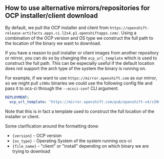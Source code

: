 ## How to use alternative mirrors/repositories for OCP installer/client download

By default, we pull the OCP installer and client from `https://openshift-release-artifacts.apps.ci.l2s4.p1.openshiftapps.com/`.
Using a combination of the OCP version and OS type we construct the full path to the
location of the binary we want to download.

If you have a reason to pull installer or client images from another repository or mirror,
you can do so by changing the `ocp_url_template` which is used to construct the full path.
This can be especially useful if the default location does not support the arch type of
the system the binary is running on.

For example, if we want to use `https://mirror.openshift.com` as our mirror,
so we might pull `s390x` binaries we could use the following config file and pass it to
ocs-ci through the `--ocsci-conf` CLI argument.

```yaml
DEPLOYMENT:
  ocp_url_template: "https://mirror.openshift.com/pub/openshift-v4/s390x/clients/ocp/{version}/{file_name}-{os_type}-{version}.tar.gz"
```

Note that this is in fact a template used to construct the full location of the installer or client.

Some clarification around the formatting done:
- `{version}` - OCP version
- `{os_type}` - Operating System of the system running ocs-ci
- `{file_name}` - "client" or "install" depending on which binary we are trying to download
